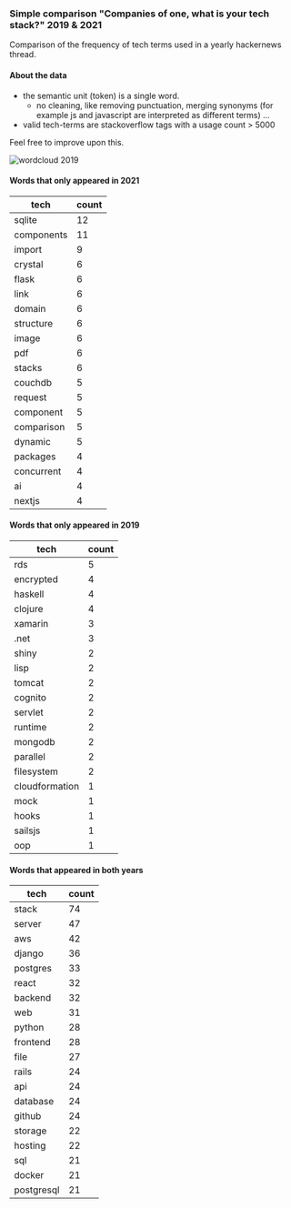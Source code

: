 ### Simple comparison "Companies of one, what is your tech stack?" 2019 & 2021
Comparison of the frequency of tech terms used in a yearly hackernews thread.

#### About the data

* the semantic unit (token) is a single word. 
  * no cleaning, like removing punctuation, merging synonyms (for example js and javascript are interpreted as different terms) ...
* valid tech-terms are stackoverflow tags with a usage count > 5000

Feel free to improve upon this.

![wordcloud 2019](/resources/wordclound2019.svg "wordcloud 2019")

#### Words that only appeared in 2021

| tech       | count |
|------------|-------|
| sqlite     | 12    |
| components | 11    |
| import     | 9     |
| crystal    | 6     |
| flask      | 6     |
| link       | 6     |
| domain     | 6     |
| structure  | 6     |
| image      | 6     |
| pdf        | 6     |
| stacks     | 6     |
| couchdb    | 5     |
| request    | 5     |
| component  | 5     |
| comparison | 5     |
| dynamic    | 5     |
| packages   | 4     |
| concurrent | 4     |
| ai         | 4     |
| nextjs     | 4     |

#### Words that only appeared in 2019

| tech           | count |
|----------------|-------|
| rds            | 5     |
| encrypted      | 4     |
| haskell        | 4     |
| clojure        | 4     |
| xamarin        | 3     |
| .net           | 3     |
| shiny          | 2     |
| lisp           | 2     |
| tomcat         | 2     |
| cognito        | 2     |
| servlet        | 2     |
| runtime        | 2     |
| mongodb        | 2     |
| parallel       | 2     |
| filesystem     | 2     |
| cloudformation | 1     |
| mock           | 1     |
| hooks          | 1     |
| sailsjs        | 1     |
| oop            | 1     |

#### Words that appeared in both years

| tech       | count |
|------------|-------|
| stack      | 74    |
| server     | 47    |
| aws        | 42    |
| django     | 36    |
| postgres   | 33    |
| react      | 32    |
| backend    | 32    |
| web        | 31    |
| python     | 28    |
| frontend   | 28    |
| file       | 27    |
| rails      | 24    |
| api        | 24    |
| database   | 24    |
| github     | 24    |
| storage    | 22    |
| hosting    | 22    |
| sql        | 21    |
| docker     | 21    |
| postgresql | 21    |

